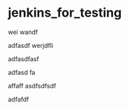 # jenkins_for_testing




wei wandf 



adfasdf
werjdfli

adfasdfasf


adfasd
fa


affaff
asdfsdfsdf









adfafdf
